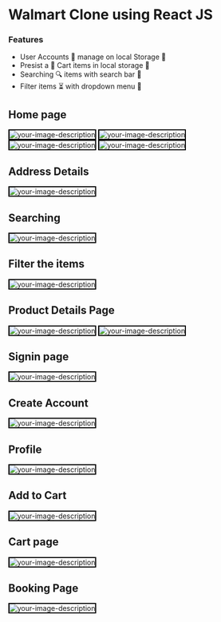 
# Walmart Clone using React JS

### Features

- User Accounts 🤵 manage on local Storage 📀
- Presist a 🛒 Cart items in local storage 📀
- Searching 🔍 items with search bar 🔎
- Filter items ⏳  with dropdown menu 🔽

## Home page
<img src= "https://raw.githubusercontent.com/ChandrakumarV/Walmart/main/Screenshots/01.jpg" alt="your-image-description" style="border: 2px solid black;">
<img src= "https://raw.githubusercontent.com/ChandrakumarV/Walmart/main/Screenshots/02.jpg" alt="your-image-description" style="border: 2px solid black;">
<img src= "https://raw.githubusercontent.com/ChandrakumarV/Walmart/main/Screenshots/03.jpg" alt="your-image-description" style="border: 2px solid black;">
<img src= "https://raw.githubusercontent.com/ChandrakumarV/Walmart/main/Screenshots/04.jpg" alt="your-image-description" style="border: 2px solid black;">

## Address Details
<img src= "https://raw.githubusercontent.com/ChandrakumarV/Walmart/main/Screenshots/09.jpg" alt="your-image-description" style="border: 2px solid black;">

## Searching
<img src= "https://raw.githubusercontent.com/ChandrakumarV/Walmart/main/Screenshots/05.jpg" alt="your-image-description" style="border: 2px solid black;">

## Filter the items
<img src= "https://raw.githubusercontent.com/ChandrakumarV/Walmart/main/Screenshots/10.jpg" alt="your-image-description" style="border: 2px solid black;">

## Product Details Page
<img src= "https://raw.githubusercontent.com/ChandrakumarV/Walmart/main/Screenshots/14.jpg" alt="your-image-description" style="border: 2px solid black;">
<img src= "https://raw.githubusercontent.com/ChandrakumarV/Walmart/main/Screenshots/15.jpg" alt="your-image-description" style="border: 2px solid black;">

## Signin page
<img src= "https://raw.githubusercontent.com/ChandrakumarV/Walmart/main/Screenshots/06.jpg" alt="your-image-description" style="border: 2px solid black;">

## Create Account
<img src= "https://raw.githubusercontent.com/ChandrakumarV/Walmart/main/Screenshots/07.jpg" alt="your-image-description" style="border: 2px solid black;">

## Profile
<img src= "https://raw.githubusercontent.com/ChandrakumarV/Walmart/main/Screenshots/08.jpg" alt="your-image-description" style="border: 2px solid black;">



## Add to Cart
<img src= "https://raw.githubusercontent.com/ChandrakumarV/Walmart/main/Screenshots/11.jpg" alt="your-image-description" style="border: 2px solid black;">

## Cart page
<img src= "https://raw.githubusercontent.com/ChandrakumarV/Walmart/main/Screenshots/12.jpg" alt="your-image-description" style="border: 2px solid black;">

## Booking Page
<img src= "https://raw.githubusercontent.com/ChandrakumarV/Walmart/main/Screenshots/13.jpg" alt="your-image-description" style="border: 2px solid black;">
